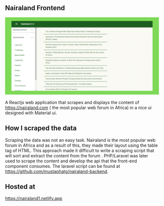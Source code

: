 
## Nairaland Frontend
<img src="https://github.com/mustaphatg/nairaland/blob/main/Nairalnd%20-%20Github.png" >

A Reactjs web application that scrapes and  displays the content of https://nairaland.com ( the most popular web forum in Africa) in a nice ui designed with Material ui.


## How I scraped the data
Scraping the data was not an easy task. Nairaland is the most popular web forum in Africa and as a result of this, they made their layout using the table tag of HTML. This approach made it difficult to write a scraping script that will sort and extract the content from the forum . PHP/Laravel was later used to scrape the content and develop the api that the front-end component consumes. The laravel script can be found at https://github.com/mustaphatg/nairaland-backend.


## Hosted at
https://nairaland1.netlify.app
